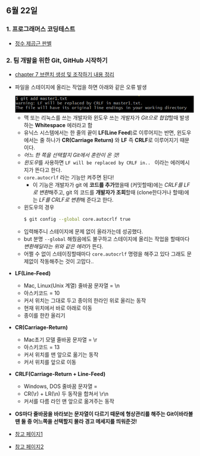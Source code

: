 ## 6월 22일
### 1. 프로그래머스 코딩테스트
- [정수 제곱근 판별](https://github.com/leemyungju9347/Algorithm/blob/master/Level_01/%EC%A0%95%EC%88%98%20%EC%A0%9C%EA%B3%B1%EA%B7%BC%20%ED%8C%90%EB%B3%84.html)
### 2. 팀 개발을 위한 Git, GitHub 시작하기
- [chapter 7 브랜치 생성 및 조작하기 내용 정리](https://github.com/leemyungju9347/TIL/blob/master/Git/%ED%8C%80%20%EA%B0%9C%EB%B0%9C%EC%9D%84%20%EC%9C%84%ED%95%9C%20Git,%20GitHub%20%EC%8B%9C%EC%9E%91%ED%95%98%EA%B8%B0/Part02_%EC%A4%91%EA%B8%89_CLI%20%ED%99%98%EA%B2%BD%EC%97%90%EC%84%9C%20%EB%B2%84%EC%A0%84%20%EA%B4%80%EB%A6%AC%20%EC%8B%9C%EC%9E%91%ED%95%98%EA%B8%B0.md#chapter-7-%EB%B8%8C%EB%9E%9C%EC%B9%98-%EC%83%9D%EC%84%B1-%EB%B0%8F-%EC%A1%B0%EC%9E%91%ED%95%98%EA%B8%B0)
- 파일을 스테이지에 올리는 작업을 하면 아래와 같은 오류 발생 

	<img src="../../img/stagingerrorcontrol.PNG">
	
	
	- 맥 또는 리눅스를 쓰는 개발자와 윈도우 쓰는 개발자가 *Git으로 협업*할때 발생하는 **Whitespace** 에러라고 함 
	- 유닉스 시스템에서는 한 줄의 끝이 **LF(Line Feed**)로 이루어지는 반면, 윈도우에서는 줄 하나가 **CR(Carriage Return)** 와 **LF** 즉 **CRLF**로 이루어지기 때문이다.
	- *어느 한 쪽을 선택할지 Git에서 혼란이 온 것!*
	- *윈도우*를 사용하면 ```LF will be replaced by CRLF in.. ``` 이라는 에러메시지가 뜬다고 한다.
	- ```core.autocrlf``` 라는 기능만 켜주면 된다!
		- 이 기능은 개발자가 git 에 **코드를 추가**했을때 (커밋할때)에는 *CRLF를 LF로 변환*해주고, git 의 코드를 **개발자가 조회**할때 (clone한다거나 할때)에는 *LF를 CRLF로 변환*해 준다고 한다.
	- 윈도우의 경우
		```bash
		$ git config --global core.autocrlf true
		```
	- 입력해주니 스테이지에 문제 없이 올라가는데 성공했다.
	- but 분명 ```--global``` 해줬음에도 불구하고 스테이지에 올리는 작업을 할때마다 *변환해달라는 위와 같은 에러*가 뜬다.
	- 어쩔 수 없이 스테이징할때마다 ```core.autocrlf``` 명령을 해주고 있다 그래도 문제없이 작동해주는 것이 고맙다..
- **LF(Line-Feed)**
	- Mac, Linux(Unix 계열) 줄바꿈 문자열 = \n
	- 아스키코드 = 10
	- 커서 위치는 그대로 두고 종이의 한라인 위로 올리는 동작
	- 현재 위치에서 바로 아래로 이동
	- 종이를 한칸 올리기
- **CR(Carriage-Return)**
	- Mac초기 모델 줄바꿈 문자열 = \r
	- 아스키코드 = 13
	- 커서 위치를 맨 앞으로 옮기는 동작
	- 커서 위치를 앞으로 이동
- **CRLF(Carriage-Return + Line-Feed)**
	- Windows, DOS 줄바꿈 문자열  = 
	- CR(\r) + LR(\n) 두 동작을 합쳐서 \r\n
	- 커서를 다름 라인 맨 앞으로 옮겨주는 동작

- **OS마다 줄바꿈을 바라보는 문자열이 다르기 때문에 형상관리를 해주는 Git이바라볼땐 둘 중 어느쪽을 선택할지 몰라 경고 메세지를 띄워준것!**

- [참고 페이지1](https://dabo-dev.tistory.com/13)
- [참고 페이지2](https://blog.jaeyoon.io/2018/01/git-crlf.html)
